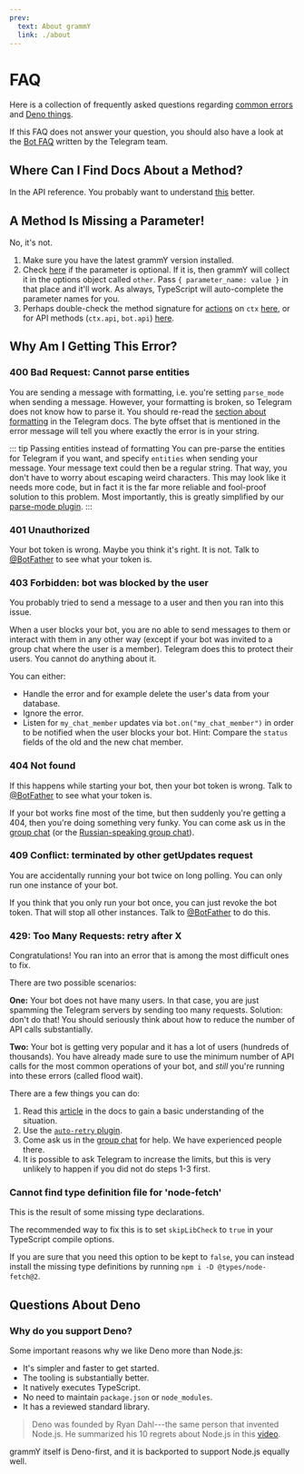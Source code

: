 ```yaml
---
prev:
  text: About grammY
  link: ./about
---
```


# FAQ

Here is a collection of frequently asked questions regarding [common errors](#why-am-i-getting-this-error) and [Deno things](#questions-about-deno).

If this FAQ does not answer your question, you should also have a look at the [Bot FAQ](https://core.telegram.org/bots/faq) written by the Telegram team.

## Where Can I Find Docs About a Method?

In the API reference.
You probably want to understand [this](../guide/) better.

## A Method Is Missing a Parameter!

No, it's not.

1. Make sure you have the latest grammY version installed.
2. Check [here](https://core.telegram.org/bots/api) if the parameter is optional.
   If it is, then grammY will collect it in the options object called `other`.
   Pass `{ parameter_name: value }` in that place and it'll work.
   As always, TypeScript will auto-complete the parameter names for you.
3. Perhaps double-check the method signature for [actions](../guide/context#available-actions) on `ctx` [here](https://deno.land/x/grammy/mod.ts?s=Context#Methods), or for API methods (`ctx.api`, `bot.api`) [here](https://deno.land/x/grammy/mod.ts?s=Api#Methods).

## Why Am I Getting This Error?

### 400 Bad Request: Cannot parse entities

You are sending a message with formatting, i.e. you're setting `parse_mode` when sending a message.
However, your formatting is broken, so Telegram does not know how to parse it.
You should re-read the [section about formatting](https://core.telegram.org/bots/api#formatting-options) in the Telegram docs.
The byte offset that is mentioned in the error message will tell you where exactly the error is in your string.

::: tip Passing entities instead of formatting
You can pre-parse the entities for Telegram if you want, and specify `entities` when sending your message.
Your message text could then be a regular string.
That way, you don't have to worry about escaping weird characters.
This may look like it needs more code, but in fact it is the far more reliable and fool-proof solution to this problem.
Most importantly, this is greatly simplified by our [parse-mode plugin](../plugins/parse-mode).
:::

### 401 Unauthorized

Your bot token is wrong.
Maybe you think it's right.
It is not.
Talk to [@BotFather](https://t.me/BotFather) to see what your token is.

### 403 Forbidden: bot was blocked by the user

You probably tried to send a message to a user and then you ran into this issue.

When a user blocks your bot, you are no able to send messages to them or interact with them in any other way (except if your bot was invited to a group chat where the user is a member).
Telegram does this to protect their users.
You cannot do anything about it.

You can either:

- Handle the error and for example delete the user's data from your database.
- Ignore the error.
- Listen for `my_chat_member` updates via `bot.on("my_chat_member")` in order to be notified when the user blocks your bot.
  Hint: Compare the `status` fields of the old and the new chat member.

### 404 Not found

If this happens while starting your bot, then your bot token is wrong.
Talk to [@BotFather](https://t.me/BotFather) to see what your token is.

If your bot works fine most of the time, but then suddenly you're getting a 404, then you're doing something very funky.
You can come ask us in the [group chat](https://t.me/grammyjs) (or the [Russian-speaking group chat](https://t.me/grammyjs_ru)).

### 409 Conflict: terminated by other getUpdates request

You are accidentally running your bot twice on long polling.
You can only run one instance of your bot.

If you think that you only run your bot once, you can just revoke the bot token.
That will stop all other instances.
Talk to [@BotFather](https://t.me/BotFather) to do this.

### 429: Too Many Requests: retry after X

Congratulations!
You ran into an error that is among the most difficult ones to fix.

There are two possible scenarios:

**One:** Your bot does not have many users.
In that case, you are just spamming the Telegram servers by sending too many requests.
Solution: don't do that!
You should seriously think about how to reduce the number of API calls substantially.

**Two:** Your bot is getting very popular and it has a lot of users (hundreds of thousands).
You have already made sure to use the minimum number of API calls for the most common operations of your bot, and _still_ you're running into these errors (called flood wait).

There are a few things you can do:

1. Read this [article](../advanced/flood) in the docs to gain a basic understanding of the situation.
2. Use the [`auto-retry` plugin](../plugins/auto-retry).
3. Come ask us in the [group chat](https://t.me/grammyjs) for help.
   We have experienced people there.
4. It is possible to ask Telegram to increase the limits, but this is very unlikely to happen if you did not do steps 1-3 first.

### Cannot find type definition file for 'node-fetch'

This is the result of some missing type declarations.

The recommended way to fix this is to set `skipLibCheck` to `true` in your TypeScript compile options.

If you are sure that you need this option to be kept to `false`, you can instead install the missing type definitions by running `npm i -D @types/node-fetch@2`.

## Questions About Deno

### Why do you support Deno?

Some important reasons why we like Deno more than Node.js:

- It's simpler and faster to get started.
- The tooling is substantially better.
- It natively executes TypeScript.
- No need to maintain `package.json` or `node_modules`.
- It has a reviewed standard library.

> Deno was founded by Ryan Dahl---the same person that invented Node.js.
> He summarized his 10 regrets about Node.js in this [video](https://youtu.be/M3BM9TB-8yA).

grammY itself is Deno-first, and it is backported to support Node.js equally well.
